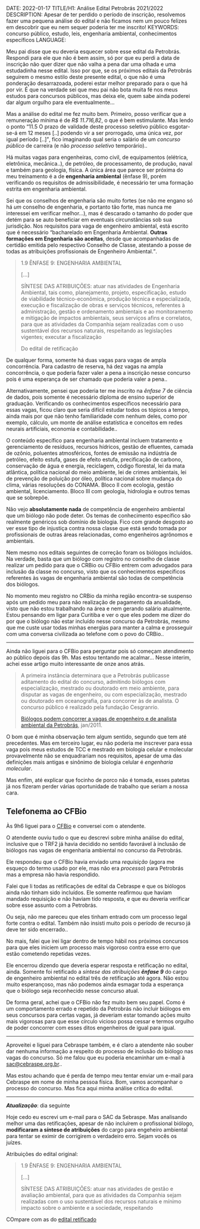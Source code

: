 <!DOCTYPE html>
<meta http-equiv="content-type" content="text/html; charset=utf-8">
<link rel="stylesheet" href="../css/style.css" type="text/css">
<!-- PLAIN TEXT -->
DATE: 2022-01-17
TITLE/H1: Análise Edital Petrobrás 2021/2022
DESCRIPTION: Apesar de ter perdido o período de inscrição, resolvemos fazer uma pequena análise do edital e não ficamos nem um pouco felizes em descobrir que eu nem sequer poderia ter me inscrito!
KEYWORDS: concurso público, estudo, leis, engenharia ambiental, conhecimentos específicos
LANGUAGE: 

<!-- DATE MUST BE IN THE FORMAT YYY-MM-DD -->
<!-- H1 WILL BE ADDED TO POST/ARTICLE HEADER -->
<!-- KEYWORD DELIMITER IS COMMA -->


<!-- HYPERTEXT -->


Meu pai disse que eu deveria esquecer sobre esse edital da Petrobrás.
Respondi para ele que não é bem assim, só por que eu perdi a data
de inscrição não quer dizer que não valha a pena dar uma olhada
e uma estudadinha nesse edital. Isso por que, se os próximos editais
da Petrobrás seguirem o mesmo estilo deste presente edital, o que não
é uma ponderação desarrazoada,
poderei estar melhor preparado para o que há por vir. É que na verdade
sei que meu pai não bota muita fé nos meus estudos para concursos públicos,
mas deixa ele, quem sabe ainda poderei dar algum orgulho para ele
eventualmente...

Mas a análise do edital me fez muito bem. Primeiro, posso verificar que
a remuneração mínima é de *R$ 11.716,82*, o que é bem estimulante.
Mas lendo o ponto
<q>11.5 O prazo de validade deste processo seletivo público esgotar-se-á
em 12 meses [..] podendo vir a ser prorrogado, uma única vez, por igual período [..]</q>,
fico imaginando qual seria o salário de um *concurso público* de carreira 
(e não *processo seletivo* temporário)..

Há muitas vagas para engenheiras, como civil, de equipamentos (elétrica, 
eletrônica, mecânica..), de petróleo, de processamento, de produção, naval 
e também para geologia, física. A única área que parece ser próxima do meu
treinamento é a de **engenharia ambiental** (ênfase 9), porém verificando
os requisitos de admissibilidade, é necessário ter uma formação
estrita em engenharia ambiental.

Sei que os conselhos de engenharia são muito fortes
(se não me engano só há *um* conselho de engenharia, e portanto tão forte,
mas nunca me interessei em verificar melhor...), mas é descarado o tamanho
do poder que detém para se auto beneficiar em eventuais circunstâncias sob
sua jurisdição. Nos requisitos para vaga de engenheiro ambiental, está
escrito que é necessário <q>bacharelado em Engenharia Ambiental. **Outras 
formações em Engenharia são aceitas**, desde que acompanhadas de certidão
emitida pelo respectivo Conselho de Classe, atestando a posse de todas
as atribuições profissionais de Engenheiro Ambiental.</q>.

> 1.9 ÊNFASE 9: ENGENHARIA AMBIENTAL  
>
> [...] 
>
> SÍNTESE DAS ATRIBUIÇÕES: atuar nas atividades de Engenharia Ambiental, tais como, planejamento, projeto, 
> especificação, estudo de viabilidade técnico-econômica, produção técnica e especializada, execução e fiscalização de 
> obras e serviços técnicos, referentes à administração, gestão e ordenamento ambientais e ao monitoramento e 
> mitigação de impactos ambientais, seus serviços afins e correlatos, para que as atividades da Companhia sejam 
> realizadas com o uso sustentável dos recursos naturais, respeitando as legislações vigentes; executar a fiscalização 
> 
> Do edital de retificação

De qualquer forma, somente há duas vagas para vagas de ampla concorrência.
Para cadastro de reserva, há dez vagas na ampla concorrência, o que
poderia fazer valer a pena a inscrição nesse concurso pois é uma esperança
de ser chamado que poderia valer a pena..

Alternativamente, pensei que poderia ter me inscrito na *ênfase 7* de
ciência de dados, pois somente é necessário diploma de ensino superior
de graduação. Verificando os conhecimentos específicos necessário
para essas vagas, ficou claro que seria difícil estudar todos os tópicos
a tempo, ainda mais por que não tenho familiaridade com nenhum deles,
como por exemplo, cálculo, um monte de análise estatística e conceitos
em redes neurais artificiais, economia e contabilidade..

O conteúdo específico para engenharia ambiental incluem tratamento e
gerenciamento de resíduos, recursos hídricos, gestão de efluentes,
camada de ozônio, poluentes atmosféricos, fontes de emissão na indústria
de petróleo, efeito estufa, gases de efeito estufa, precificação
de carbono, conservação de água e energia, reciclagem, código florestal,
lei da mata atlântica, política nacional do meio ambiente, lei de crimes
ambientais, lei de prevenção de poluição por óleo, política nacional
sobre mudança do clima, várias resoluções do CONAMA. Bloco II com ecologia,
gestão ambiental, licenciamento. Bloco III com geologia, hidrologia
e outros temas que se sobrepõe.

Não vejo **absolutamente nada** de competência de engenheiro ambiental
que um biólogo não pode deter. Os temas de conhecimento específico
são realmente genéricos sob domínio de biologia. Fico com grande
desgosto ao ver esse tipo de injustiça contra nossa classe que está
sendo tomada por profissionais de outras áreas relacionadas, como
engenheiros agrônomos e ambientais.

Nem mesmo nos editais seguintes de correção foram os biólogos incluídos.
Na verdade, basta que um biólogo com registro no conselho de classe
realizar um pedido para que o CRBio ou CFBio entrem com advogados
para inclusão da classe no concurso, visto que os conhecimentos
específicos referentes às vagas de engenharia ambiental são
todas de competência dos biólogos.

No momento meu registro no CRBio da minha região encontra-se suspenso
após um pedido meu para não realização de pagamento da anualidade,
visto que não estou trabalhando na área e nem gerando salário atualmente.
Estou pensando em ligar para Curitiba e ver o que eles
podem me dizer do por que o biólogo não estar incluído nesse concurso
da Petrobrás, mesmo que me custe usar todas minhas energias para manter
a calma e prosseguir com uma conversa civilizada ao telefone com
o povo do CRBio..

---

Ainda não liguei para o CFBio para perguntar pois só começam atendimento
ao público depois das 9h. Mas estou tentando me acalmar... Nesse interim,
achei esse artigo muito interessante de onze anos atrás.

<a id="#petrRet2021"></a>

> A primeira instância determinara que a Petrobrás publicasse aditamento do edital do concurso, admitindo biólogos com especialização, mestrado ou doutorado em meio ambiente, para disputar as vagas de engenheiro, ou com especialização, mestrado ou doutorado em oceanografia, para concorrer às de analista. O concurso público é realizado pela fundação Cesgranrio. 
>
> [Biólogos podem concorrer a vagas de engenheiro e de analista ambiental da Petrobrás](https://trf-2.jusbrasil.com.br/noticias/2532073/biologos-podem-concorrer-a-vagas-de-engenheiro-e-de-analista-ambiental-da-petrobras), jan/2011.

O bom que é minha observação tem algum sentido, segundo que tem
até precedentes. Mas em terceiro lugar, eu não poderia me inscrever
para essa vaga pois meus estudos de TCC e mestrado em biologia celular
e molecular provavelmente não se enquadrariam nos requisitos, apesar
de uma das definições mais antigas e sinônimo 
de biologia celular é *engenharia molecular*.

Mas enfim, até explicar que focinho de porco não é tomada,
esses patetas já nos fizeram perder várias oportunidade de trabalho
que seriam a nossa cara.


## Telefonema ao CFBio

Às 9h6 liguei para o [CFBio](https://cfbio.gov.br/) e conversei com o
atendente.

O atendente ouviu tudo o que eu descrevi sobre minha análise do
edital, inclusive que o TRF2 já havia decidido no sentido favorável
à inclusão de biólogos nas vagas de engenharia ambiental no concurso
da Petrobrás.

Ele respondeu que o CFBio havia enviado uma *requisição*
(agora me esqueço do termo usado por ele, mas não era *processo*)
para Petrobrás mas a empresa não havia respondido.

Falei que li todas as retificações de edital da Cebraspe e que os biólogos
ainda não tinham sido incluídos. Ele somente reafirmou que haviam
mandado requisição e não haviam tido resposta, e que eu deveria
verificar sobre esse assunto com a Petrobrás.

Ou seja, não me pareceu que eles tinham entrado com um processo legal
forte contra o edital. Também não insisti muito pois o período
de recurso já deve ter sido encerrado..

No mais, falei que irei ligar dentro de tempo hábil nos próximos
concursos para que eles iniciem um processo mais vigoroso contra
esse erro que estão cometendo repetidas vezes.

Ele encerrou dizendo que deveria esperar resposta e retificação
no edital, ainda. Somente foi retificado a *síntese das atribuições
**ênfase 9*** do cargo
de engenheiro ambiental no edital três de retificação até agora.
Não estou muito esperançoso, mas não podemos ainda esmagar toda a esperança que
o biólogo seja reconhecido nesse concurso atual.

De forma geral, achei que o CFBio não fez muito bem seu papel.
Como é um comportamento errado e repetido
da Petrobrás não incluir biólogos em seus concursos para certas vagas,
já deveriam estar tomando ações muito mais vigorosas para que
esse círculo vicioso possa cessar e termos orgulho de poder
concorrer com esses ditos engenheiros de igual para igual.

---

Aproveitei e liguei para Cebraspe também, e é claro a atendente não
souber dar nenhuma informação a respeito do processo de inclusão
do biólogo nas vagas do concurso. Só me falou que eu poderia
encaminhar um e-mail à sac@cebraspe.org.br..

Mas estou achando que é perda de tempo meu tentar enviar um e-mail
para Cebraspe em nome de minha pessoa física.
Bom, vamos acompanhar o processo do concurso. Mas fica aqui minha
análise crítica do edital.

---

***Atualização***: dia seguinte

Hoje cedo eu escrevi um e-mail para o SAC da Sebraspe.
Mas analisando melhor uma das retificações, apesar de não incluírem
o profissional biólogo, **modificaram a síntese de atribuições**
do cargo para engeheiro ambiental para tentar se eximir
de corrigirem o verdadeiro erro. Sejam vocês os juízes.


Atribuições do edital original:

> 1.9 ÊNFASE 9: ENGENHARIA AMBIENTAL  
>
> [...] 
>
> SÍNTESE DAS ATRIBUIÇÕES: atuar nas atividades de gestão e avaliação ambiental, para que as atividades da Companhia 
> sejam realizadas com o uso sustentável dos recursos naturais e mínimo impacto sobre o ambiente e a sociedade, respeitando 

COmpare com as do <a href="#petrRet2021">edital retificado</a>

